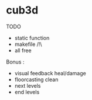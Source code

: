# cub3d

TODO

- static function
- makefile /!\
- all free

Bonus :
- visual feedback heal/damage
- floorcasting clean
- next levels
- end levels